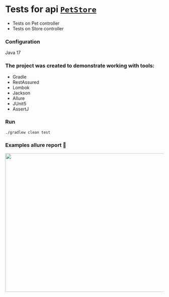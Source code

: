 # Tests for api [`PetStore`](https://petstore.swagger.io/#/)

- Tests on Pet controller
- Tests on Store controller

### Configuration

Java 17

### The project was created to demonstrate working with tools:
- Gradle
- RestAssured
- Lombok
- Jackson
- Allure
- JUnit5
- AssertJ

### Run
`./gradlew clean test`


### Examples allure report :ghost:

<img src="screenshoot/screenshot_234202.jpg" width="910" height="440"/>
